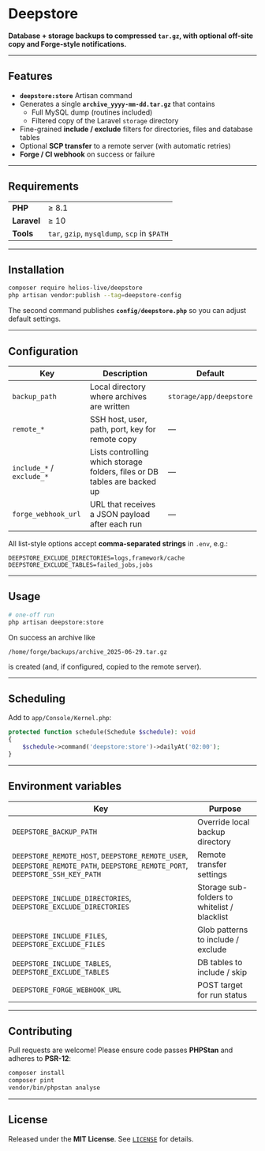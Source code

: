 # Deepstore

**Database + storage backups to compressed `tar.gz`, with optional off-site copy and Forge-style notifications.**

---

## Features

- **`deepstore:store`** Artisan command
- Generates a single **`archive_yyyy-mm-dd.tar.gz`** that contains
    - Full MySQL dump (routines included)
    - Filtered copy of the Laravel `storage` directory
- Fine-grained **include / exclude** filters for directories, files and database tables
- Optional **SCP transfer** to a remote server (with automatic retries)
- **Forge / CI webhook** on success or failure

---

## Requirements

|            |                                              |
|------------|----------------------------------------------|
| **PHP**    | ≥ 8.1                                        |
| **Laravel**| ≥ 10                                         |
| **Tools**  | `tar`, `gzip`, `mysqldump`, `scp` in `$PATH` |

---

## Installation

```bash
composer require helios-live/deepstore
php artisan vendor:publish --tag=deepstore-config
```

The second command publishes **`config/deepstore.php`** so you can adjust default settings.

---

## Configuration

| Key | Description | Default |
|-----|-------------|---------|
| `backup_path` | Local directory where archives are written | `storage/app/deepstore` |
| `remote_*` | SSH host, user, path, port, key for remote copy | — |
| `include_*` / `exclude_*` | Lists controlling which storage folders, files or DB tables are backed up | — |
| `forge_webhook_url` | URL that receives a JSON payload after each run | — |

All list-style options accept **comma-separated strings** in `.env`, e.g.:

```dotenv
DEEPSTORE_EXCLUDE_DIRECTORIES=logs,framework/cache
DEEPSTORE_EXCLUDE_TABLES=failed_jobs,jobs
```

---

## Usage

```bash
# one-off run
php artisan deepstore:store
```

On success an archive like

```
/home/forge/backups/archive_2025-06-29.tar.gz
```  

is created (and, if configured, copied to the remote server).

---

## Scheduling

Add to `app/Console/Kernel.php`:

```php
protected function schedule(Schedule $schedule): void
{
    $schedule->command('deepstore:store')->dailyAt('02:00');
}
```

---

## Environment variables

| Key | Purpose |
|-----|---------|
| `DEEPSTORE_BACKUP_PATH` | Override local backup directory |
| `DEEPSTORE_REMOTE_HOST`, `DEEPSTORE_REMOTE_USER`, `DEEPSTORE_REMOTE_PATH`, `DEEPSTORE_REMOTE_PORT`, `DEEPSTORE_SSH_KEY_PATH` | Remote transfer settings |
| `DEEPSTORE_INCLUDE_DIRECTORIES`, `DEEPSTORE_EXCLUDE_DIRECTORIES` | Storage sub-folders to whitelist / blacklist |
| `DEEPSTORE_INCLUDE_FILES`, `DEEPSTORE_EXCLUDE_FILES` | Glob patterns to include / exclude |
| `DEEPSTORE_INCLUDE_TABLES`, `DEEPSTORE_EXCLUDE_TABLES` | DB tables to include / skip |
| `DEEPSTORE_FORGE_WEBHOOK_URL` | POST target for run status |

---

## Contributing

Pull requests are welcome! Please ensure code passes **PHPStan** and adheres to **PSR-12**:

```bash
composer install
composer pint
vendor/bin/phpstan analyse
```

---

## License

Released under the **MIT License**. See [`LICENSE`](LICENSE) for details.